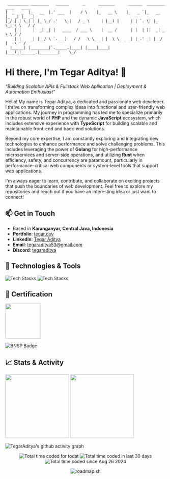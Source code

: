 ```
 _________ ________   ______      _      _______      ______  ________ ____   ____  
|  _   _  |_   __  |.' ___  |    / \    |_   __ \    |_   _ `|_   __  |_  _| |_  _| 
|_/ | | \_| | |_ \_/ .'   \_|   / _ \     | |__) |     | | `. \| |_ \_| \ \   / /   
    | |     |  _| _| |   ____  / ___ \    |  __ /      | |  | ||  _| _   \ \ / /    
   _| |_   _| |__/ \ `.___]  _/ /   \ \_ _| |  \ \_ _ _| |_.' _| |__/ |   \ ' /     
  |_____| |________|`._____.|____| |____|____| |___(_|______.|________|    \_/      

```                                                                                                                
                                                                                                                

# Hi there, I'm Tegar Aditya! 👋

_"Building Scalable APIs & Fullstack Web Apllication | Deployment & Automation Enthusiast"_

Hello! My name is Tegar Aditya, a dedicated and passionate web developer. I thrive on transforming complex ideas into functional and user-friendly web applications. My journey in programming has led me to specialize primarily in the robust world of **PHP** and the dynamic **JavaScript** ecosystem, which includes extensive experience with **TypeScript** for building scalable and maintainable front-end and back-end solutions.

Beyond my core expertise, I am constantly exploring and integrating new technologies to enhance performance and solve challenging problems. This includes leveraging the power of **Golang** for high-performance microservices and server-side operations, and utilizing **Rust** when efficiency, safety, and concurrency are paramount, particularly in performance-critical web components or system-level tools that support web applications.

I'm always eager to learn, contribute, and collaborate on exciting projects that push the boundaries of web development. Feel free to explore my repositories and reach out if you have an interesting idea or just want to connect!

## 📫 Get in Touch
- Based in **Karanganyar, Central Java, Indonesia**
- **Portfolio**: [tegar.dev](https://tegar.dev)
- **LinkedIn**: [Tegar Aditya](https://www.linkedin.com/in/tegar-aditya/)
- **Email**: [tegaraditya53@gmail.com](mailto:tegaraditya53@gmail.com)
- **Discord**: [tegaraditya](https://discord.com/users/701324869085691975)

## 🔧 Technologies & Tools

<p>

![Tech Stacks][tech_stack_1]
![Tech Stacks][tech_stack_2]

</p>

## 📃 Certification

<img height=110 src="https://lsp.uns.ac.id/wp-content/smush-webp/2025/04/logo-lsp-putih.png.webp" />

![BNSP Badge][bnsp_badge]

## 📈 Stats & Activity

<p align="left">
  <img height=200 src="https://github-readme-stats.vercel.app/api?username=TegarAditya&show_icons=true&theme=dark&count_private=true" />
  <img height=200 src="https://github-readme-stats.vercel.app/api/top-langs/?username=TegarAditya&layout=compact&langs_count=8&theme=dark&hide=blade,css,html,mdx,plpgsql,astro,scss"/>
</p>

![TegarAditya's github activity graph][activity_graph]

<p align="center">
   <img src="https://wakapi.tegar.dev/api/badge/tegaraditya/interval:today?label=today" alt="Total time coded for todat" />
   <img src="https://wakapi.tegar.dev/api/badge/tegaraditya/interval:30_days?label=last%2030d" alt="Total time coded in last 30 days" />
   <img src="https://img.shields.io/endpoint?url=https://wakapi.tegar.dev/api/compat/shields/v1/tegaraditya/interval:all_time&label=All%20time&color=blue" alt="Total time coded since Aug 26 2024" />
</p>

<p align="center">
   <img src="https://roadmap.sh/card/wide/68832cb386548d698af0e459?variant=dark" alt="roadmap.sh"/>
</p>

<!--
**TegarAditya/tegaraditya** is a ✨ _special_ ✨ repository because its `README.md` (this file) appears on your GitHub profile.

Here are some ideas to get you started:

- 🔭 I’m currently working on ...
- 🌱 I’m currently learning ...
- 👯 I’m looking to collaborate on ...
- 🤔 I’m looking for help with ...
- 💬 Ask me about ...
- 📫 How to reach me: ...
- 😄 Pronouns: ...
- ⚡ Fun fact: ...
-->


[tech_stack_1]: https://go-skill-icons.vercel.app/api/icons?i=php,js,ts,go,rust,laravel,fiber,express,hono,elysia,prisma,svelte,vue,nuxtjs&perline=7
[tech_stack_2]: https://go-skill-icons.vercel.app/api/icons?i=mysql,postgres,mongodb,redis,vscode,neovim,git,postman,docker,nginx,prometheus,grafana,windows,linux&perline=7
[bnsp_badge]: https://img.shields.io/badge/BNSP-No.%20Reg.%20TIK%201847%2000000073%202024-blue
[activity_graph]: https://github-readme-activity-graph.vercel.app/graph?username=TegarAditya&bg_color=0d1117&color=ffffff&line=025cda&point=7d7d7d&area=true

